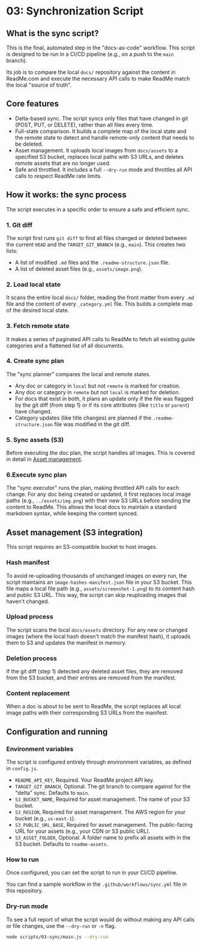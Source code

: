 # 03: Synchronization Script

## What is the sync script?

This is the final, automated step in the "docs-as-code" workflow. This script is designed to be run in a CI/CD pipeline (e.g., on a push to the `main` branch).

Its job is to compare the local `docs/` repository against the content in ReadMe.com and execute the necessary API calls to make ReadMe match the local "source of truth".

## Core features

- Delta-based sync. The script syncs only files that have changed in git (POST, PUT, or DELETE), rather than all files every time.
- Full-state comparison. It builds a complete map of the local state and the remote state to detect and handle remote-only content that needs to be deleted.
- Asset management. It uploads local images from `docs/assets` to a specified S3 bucket, replaces local paths with S3 URLs, and deletes remote assets that are no longer used.
- Safe and throttled. It includes a full `--dry-run` mode and throttles all API calls to respect ReadMe rate limits.

## How it works: the sync process

The script executes in a specific order to ensure a safe and efficient sync.

### 1. Git diff

The script first runs `git diff` to find all files changed or deleted between the current `HEAD` and the `TARGET_GIT_BRANCH` (e.g., `main`). This creates two lists:

- A list of modified `.md` files and the `.readme-structure.json` file.
- A list of deleted asset files (e.g., `assets/image.png`).

### 2. Load local state

It scans the entire local `docs/` folder, reading the front matter from every `.md` file and the content of every `_category.yml` file. This builds a complete map of the desired local state.

### 3. Fetch remote state

It makes a series of paginated API calls to ReadMe to fetch all existing guide categories and a flattened list of all documents.

### 4. Create sync plan

The "sync planner" compares the local and remote states.

- Any doc or category in `local` but not `remote` is marked for creation.
- Any doc or category in `remote` but not `local` is marked for deletion.
- For docs that exist in both, it plans an update only if the file was flagged by the git diff (from step 1) or if its core attributes (like `title` or `parent`) have changed.
- Category updates (like title changes) are planned if the `.readme-structure.json` file was modified in the git diff.

### 5. Sync assets (S3)

Before executing the doc plan, the script handles all images. This is covered in detail in [Asset management](#asset-management).

### 6.Execute sync plan

The "sync executor" runs the plan, making throttled API calls for each change. For any doc being created or updated, it first replaces local image paths (e.g., `../assets/img.png`) with their new S3 URLs before sending the content to ReadMe. This allows the local docs to maintain a standard markdown syntax, while keeping the content synced.

## Asset management (S3 integration)

This script requires an S3-compatible bucket to host images.

### Hash manifest

To avoid re-uploading thousands of unchanged images on every run, the script maintains an `image-hashes-manifest.json` file in your S3 bucket.
This file maps a local file path (e.g., `assets/screenshot-1.png`) to its content hash and public S3 URL. This way, the script can skip reuploading images that haven't changed.

### Upload process

The script scans the local `docs/assets` directory. For any new or changed images (where the local hash doesn't match the manifest hash), it uploads them to S3 and updates the manifest in memory.

### Deletion process

If the git diff (step 1) detected any deleted asset files, they are removed from the S3 bucket, and their entries are removed from the manifest.

### Content replacement
  
When a doc is about to be sent to ReadMe, the script replaces all local image paths with their corresponding S3 URLs from the manifest.

## Configuration and running

### Environment variables

The script is configured entirely through environment variables, as defined in `config.js`.

- `README_API_KEY`, Required. Your ReadMe project API key.
- `TARGET_GIT_BRANCH`, Optional. The git branch to compare against for the "delta" sync. Defaults to `main`.
- `S3_BUCKET_NAME`, Required for asset management. The name of your S3 bucket.
- `S3_REGION`, Required for asset management. The AWS region for your bucket (e.g., `us-east-1`).
- `S3_PUBLIC_URL_BASE`, Required for asset management. The public-facing URL for your assets (e.g., your CDN or S3 public URL).
- `S3_ASSET_FOLDER`, Optional. A folder name to prefix all assets with in the S3 bucket. Defaults to `readme-assets`.

### How to run

Once configured, you can set the script to run in your CI/CD pipeline.

You can find a sample workflow in the `.github/workflows/sync.yml` file in this repository.

### Dry-run mode

To see a full report of what the script would do without making any API calls or file changes, use the `--dry-run` or `-n` flag.

```bash
node scripts/03-sync/main.js --dry-run
```
